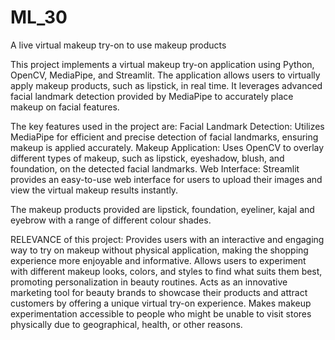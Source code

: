 # ML_30
A live virtual makeup try-on to use makeup products

This project implements a virtual makeup try-on application using Python, OpenCV, MediaPipe, and Streamlit. The application allows users to virtually apply makeup products, such as lipstick, in real time. It leverages advanced facial landmark detection provided by MediaPipe to accurately place makeup on facial features.

The key features used in the project are:
Facial Landmark Detection: Utilizes MediaPipe for efficient and precise detection of facial landmarks, ensuring makeup is applied accurately.
Makeup Application: Uses OpenCV to overlay different types of makeup, such as lipstick, eyeshadow, blush, and foundation, on the detected facial landmarks.
Web Interface: Streamlit provides an easy-to-use web interface for users to upload their images and view the virtual makeup results instantly.

The makeup products provided are lipstick, foundation, eyeliner, kajal and eyebrow with a range of different colour shades.

RELEVANCE of this project:
Provides users with an interactive and engaging way to try on makeup without physical application, making the shopping experience more enjoyable and informative.
Allows users to experiment with different makeup looks, colors, and styles to find what suits them best, promoting personalization in beauty routines.
Acts as an innovative marketing tool for beauty brands to showcase their products and attract customers by offering a unique virtual try-on experience.
Makes makeup experimentation accessible to people who might be unable to visit stores physically due to geographical, health, or other reasons.
